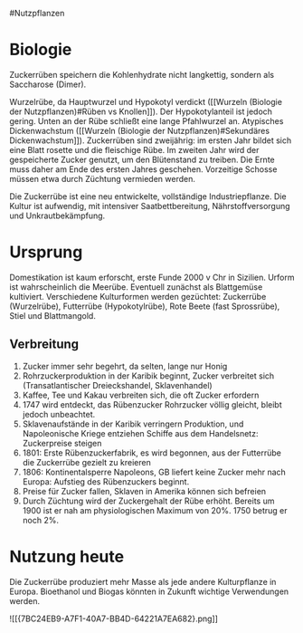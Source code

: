 #Nutzpflanzen 

# Biologie

Zuckerrüben speichern die Kohlenhydrate nicht langkettig, sondern als Saccharose (Dimer).

Wurzelrübe, da Hauptwurzel und Hypokotyl verdickt ([[Wurzeln (Biologie der Nutzpflanzen)#Rüben vs Knollen]]). Der Hypokotylanteil ist jedoch gering. Unten an der Rübe schließt eine lange Pfahlwurzel an. Atypisches Dickenwachstum ([[Wurzeln (Biologie der Nutzpflanzen)#Sekundäres Dickenwachstum]]).
Zuckerrüben sind zweijährig: im ersten Jahr bildet sich eine Blatt rosette und die fleischige Rübe. Im zweiten Jahr wird der gespeicherte Zucker genutzt, um den Blütenstand zu treiben. Die Ernte muss daher am Ende des ersten Jahres geschehen. Vorzeitige Schosse müssen etwa durch Züchtung vermieden werden.

Die Zuckerrübe ist eine neu entwickelte, vollständige Industriepflanze. Die Kultur ist aufwendig, mit intensiver Saatbettbereitung, Nährstoffversorgung und Unkrautbekämpfung.

# Ursprung

Domestikation ist kaum erforscht, erste Funde 2000 v Chr in Sizilien. Urform ist wahrscheinlich die Meerübe. Eventuell zunächst als Blattgemüse kultiviert. Verschiedene Kulturformen werden gezüchtet: Zuckerrübe (Wurzelrübe), Futterrübe (Hypokotylrübe), Rote Beete (fast Sprossrübe), Stiel und Blattmangold.

## Verbreitung

1. Zucker immer sehr begehrt, da selten, lange nur Honig
2. Rohrzuckerproduktion in der Karibik beginnt, Zucker verbreitet sich (Transatlantischer Dreieckshandel, Sklavenhandel)
3. Kaffee, Tee und Kakau verbreiten sich, die oft Zucker erfordern
4. 1747 wird entdeckt, das Rübenzucker Rohrzucker völlig gleicht, bleibt jedoch unbeachtet.
5. Sklavenaufstände in der Karibik verringern Produktion, und Napoleonische Kriege entziehen Schiffe aus dem Handelsnetz: Zuckerpreise steigen
6. 1801: Erste Rübenzuckerfabrik, es wird begonnen, aus der Futterrübe die Zuckerrübe gezielt zu kreieren
7. 1806: Kontinentalsperre Napoleons, GB liefert keine Zucker mehr nach Europa: Aufstieg des Rübenzuckers beginnt.
8. Preise für Zucker fallen, Sklaven in Amerika können sich befreien
9. Durch Züchtung wird der Zuckergehalt der Rübe erhöht. Bereits um 1900 ist er nah am physiologischen Maximum von 20%. 1750 betrug er noch 2%.

# Nutzung heute

Die Zuckerrübe produziert mehr Masse als jede andere Kulturpflanze in Europa. Bioethanol und Biogas könnten in Zukunft wichtige Verwendungen werden.

![[{7BC24EB9-A7F1-40A7-BB4D-64221A7EA682}.png]]